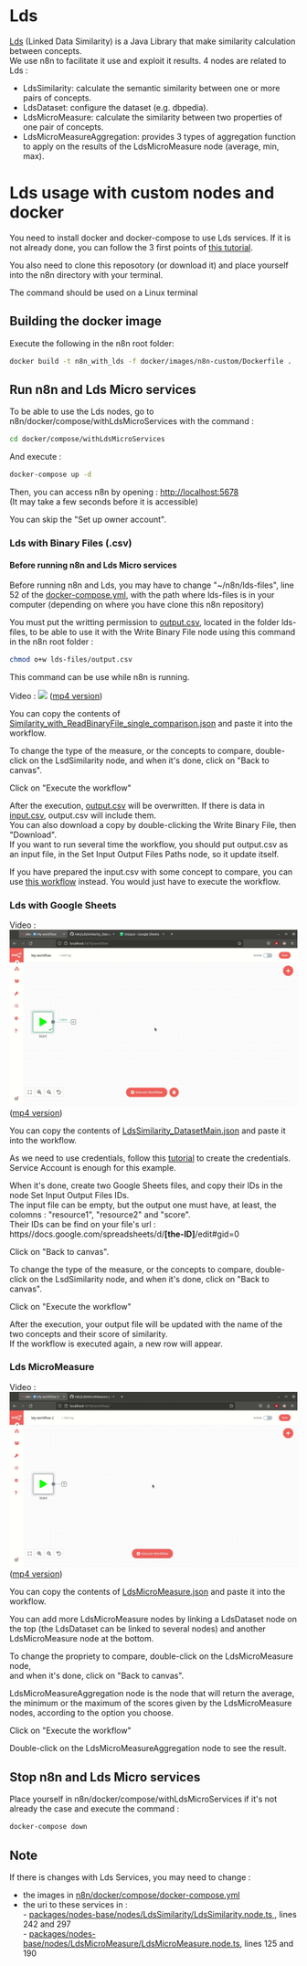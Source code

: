 # Lds

[Lds](https://github.com/FouadKom/lds) (Linked Data Similarity) is a Java Library that make similarity calculation between concepts.</br>
We use n8n to facilitate it use and exploit it results. 4 nodes are related to Lds :

- LdsSimilarity: calculate the semantic similarity between one or more pairs of concepts.
- LdsDataset: configure the dataset (e.g. dbpedia).
- LdsMicroMeasure: calculate the similarity between two properties of one pair of concepts.
- LdsMicroMeasureAggregation: provides 3 types of aggregation function to apply on the results of the LdsMicroMeasure node (average, min, max).

# Lds usage with custom nodes and docker

You need to install docker and docker-compose to use Lds services. If it is not already done, you can follow the 3 first points of [this tutorial](https://docs.n8n.io/hosting/server-setups/docker-compose/).

You also need to clone this reposotory (or download it) and place yourself into the n8n directory with your terminal.

The command should be used on a Linux terminal

## Building the docker image

Execute the following in the n8n root folder:
```bash
docker build -t n8n_with_lds -f docker/images/n8n-custom/Dockerfile .
```

## Run n8n and Lds Micro services

To be able to use the Lds nodes, go to n8n/docker/compose/withLdsMicroServices with the command :
```bash
cd docker/compose/withLdsMicroServices
```
And execute :
```bash
docker-compose up -d
```

Then, you can access n8n by opening : [http://localhost:5678](http://localhost:5678)</br>
(It may take a few seconds before it is accessible)

You can skip the "Set up owner account".

### Lds with Binary Files (.csv)

#### Before running n8n and Lds Micro services

Before running n8n and Lds, you may have to change "~/n8n/lds-files", line 52 of the [docker-compose.yml](https://github.com/Eli6a/n8n/blob/master/docker/compose/withLdsMicroServices/docker-compose.yml), with the path where lds-files is in your computer (depending on where you have clone this n8n repository) 

You must put the writting permission to [output.csv](https://github.com/Eli6a/n8n/blob/master/lds-files/output.csv), located in the folder lds-files, to be able to use it with the Write Binary File node using this command in the n8n root folder :
```bash
chmod o+w lds-files/output.csv
```
This command can be use while n8n is running.

Video : ![](https://github.com/Eli6a/n8n/blob/master/workflow-examples/video-examples/LdsSimilarity_with_ReadBinaryFile_single_comparison.gif)
([mp4 version](https://github.com/Eli6a/n8n/blob/master/workflow-examples/video-examples/LdsSimilarity_with_ReadBinaryFile_single_comparison.mp4))

You can copy the contents of [Similarity_with_ReadBinaryFile_single_comparison.json](https://github.com/Eli6a/n8n/blob/master/workflow-examples/Similarity_with_ReadBinaryFile_single_comparison.json) and paste it into the workflow.

To change the type of the measure, or the concepts to compare, double-click on the LsdSimilarity node, 
and when it's done, click on "Back to canvas".

Click on "Execute the workflow"

After the execution, [output.csv](https://github.com/Eli6a/n8n/blob/master/lds-files/output.csv) will be overwritten. If there is data in [input.csv](https://github.com/Eli6a/n8n/blob/master/lds-files/input.csv), output.csv will include them.</br>
You can also download a copy by double-clicking the Write Binary File, then "Download".</br>
If you want to run several time the workflow, you should put output.csv as an input file, in the Set Input Output Files Paths node, so it update itself.

If you have prepared the input.csv with some concept to compare, you can use [this workflow](https://github.com/Eli6a/n8n/blob/master/workflow-examples/Similarity_with_ReadBinaryFile.json) instead. You would just have to execute the workflow.

### Lds with Google Sheets

Video : ![](https://github.com/Eli6a/n8n/blob/master/workflow-examples/video-examples/LdsSimilarity_DatasetMain.gif)
([mp4 version](https://raw.githubusercontent.com/Eli6a/n8n/master/workflow-examples/video-examples/LdsSimilarity_DatasetMain.mp4))

You can copy the contents of [LdsSimilarity_DatasetMain.json](https://github.com/Eli6a/n8n/blob/master/workflow-examples/LdsSimilarity_DatasetMain.json) and paste it into the workflow.

As we need to use credentials, follow this [tutorial](https://docs.n8n.io/integrations/credentials/google/) to create the credentials. Service Account is enough for this example.

When it's done, create two Google Sheets files, and copy their IDs in the node Set Input Output Files IDs.</br>
The input file can be empty, but the output one must have, at least, the colomns : "resource1", "resource2" and "score". </br>
Their IDs can be find on your file's url : ht<span>tps//docs.google.</span>com/spreadsheets/d/<span>**[the-ID]**/edit#gid=0</span>

Click on "Back to canvas".

To change the type of the measure, or the concepts to compare, double-click on the LsdSimilarity node, 
and when it's done, click on "Back to canvas".

Click on "Execute the workflow"

After the execution, your output file will be updated with the name of the two concepts and their score of similarity. </br>
If the workflow is executed again, a new row will appear.

### Lds MicroMeasure

Video : ![](https://github.com/Eli6a/n8n/blob/master/workflow-examples/video-examples/LdsMicroMeasure.gif)
([mp4 version](https://raw.githubusercontent.com/Eli6a/n8n/master/workflow-examples/video-examples/LdsMicroMeasure.mp4))

You can copy the contents of [LdsMicroMeasure.json](https://github.com/Eli6a/n8n/blob/master/workflow-examples/LdsMicroMeasure.json) and paste it into the workflow.

You can add more LdsMicroMeasure nodes by linking a LdsDataset node on the top (the LdsDataset can be linked to several nodes) and another LdsMicroMeasure node at the bottom.

To change the propriety to compare, double-click on the LdsMicroMeasure node, </br>
and when it's done, click on "Back to canvas".

LdsMicroMeasureAggregation node is the node that will return the average, the minimum or the maximum of the scores given by the LdsMicroMeasure nodes, according to the option you choose.

Click on "Execute the workflow"

Double-click on the LdsMicroMeasureAggregation node to see the result.

## Stop n8n and Lds Micro services

Place yourself in n8n/docker/compose/withLdsMicroServices if it's not already the case and execute the command :
```bash
docker-compose down
```

## Note

If there is changes with Lds Services, you may need to change :
- the images in [n8n/docker/compose/docker-compose.yml](https://github.com/Eli6a/n8n/blob/master/docker/compose/withLdsMicroServices/docker-compose.yml)
- the uri to these services in :</br>
				- [packages/nodes-base/nodes/LdsSimilarity/LdsSimilarity.node.ts ](https://github.com/Eli6a/n8n/blob/master/packages/nodes-base/nodes/LdsSimilarity/LdsSimilarity.node.ts), lines 242 and 297</br>
				- [packages/nodes-base/nodes/LdsMicroMeasure/LdsMicroMeasure.node.ts](https://github.com/Eli6a/n8n/blob/master/packages/nodes-base/nodes/LdsMicroMeasure/LdsMicroMeasure.node.ts), lines 125 and 190

